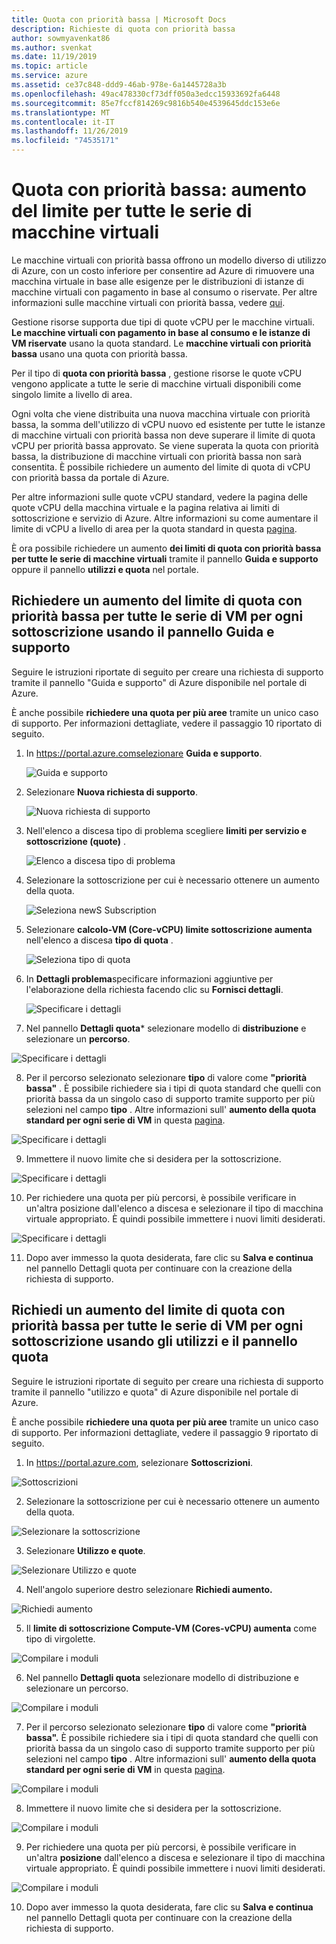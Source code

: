 ```yaml
---
title: Quota con priorità bassa | Microsoft Docs
description: Richieste di quota con priorità bassa
author: sowmyavenkat86
ms.author: svenkat
ms.date: 11/19/2019
ms.topic: article
ms.service: azure
ms.assetid: ce37c848-ddd9-46ab-978e-6a1445728a3b
ms.openlocfilehash: 49ac478330cf73dff050a3edcc15933692fa6448
ms.sourcegitcommit: 85e7fccf814269c9816b540e4539645ddc153e6e
ms.translationtype: MT
ms.contentlocale: it-IT
ms.lasthandoff: 11/26/2019
ms.locfileid: "74535171"
---
```

# <a name="low-priority-quota-limit-increase-for-all-vm-series"></a>Quota con priorità bassa: aumento del limite per tutte le serie di macchine virtuali

Le macchine virtuali con priorità bassa offrono un modello diverso di utilizzo di Azure, con un costo inferiore per consentire ad Azure di rimuovere una macchina virtuale in base alle esigenze per le distribuzioni di istanze di macchine virtuali con pagamento in base al consumo o riservate. Per altre informazioni sulle macchine virtuali con priorità bassa, vedere [qui](https://docs.microsoft.com/azure/virtual-machine-scale-sets/virtual-machine-scale-sets-use-low-priority).

Gestione risorse supporta due tipi di quote vCPU per le macchine virtuali. **Le macchine virtuali con pagamento in base al consumo e le istanze di VM riservate** usano la quota standard. Le **macchine virtuali con priorità bassa** usano una quota con priorità bassa. 

Per il tipo di **quota con priorità bassa** , gestione risorse le quote vCPU vengono applicate a tutte le serie di macchine virtuali disponibili come singolo limite a livello di area.

Ogni volta che viene distribuita una nuova macchina virtuale con priorità bassa, la somma dell'utilizzo di vCPU nuovo ed esistente per tutte le istanze di macchine virtuali con priorità bassa non deve superare il limite di quota vCPU per priorità bassa approvato. Se viene superata la quota con priorità bassa, la distribuzione di macchine virtuali con priorità bassa non sarà consentita. È possibile richiedere un aumento del limite di quota di vCPU con priorità bassa da portale di Azure. 

Per altre informazioni sulle quote vCPU standard, vedere la pagina delle quote vCPU della macchina virtuale e la pagina relativa ai limiti di sottoscrizione e servizio di Azure. Altre informazioni su come aumentare il limite di vCPU a livello di area per la quota standard in questa [pagina](https://docs.microsoft.com/azure/azure-supportability/regional-quota-requests).

È ora possibile richiedere un aumento **dei limiti di quota con priorità bassa per tutte le serie di macchine virtuali** tramite il pannello **Guida e supporto** oppure il pannello **utilizzi e quota** nel portale.

## <a name="request-low-priority-quota-limit-increase-for-all-vm-series-per-subscription-using-the-help--support-blade"></a>Richiedere un aumento del limite di quota con priorità bassa per tutte le serie di VM per ogni sottoscrizione usando il pannello Guida e supporto

Seguire le istruzioni riportate di seguito per creare una richiesta di supporto tramite il pannello "Guida e supporto" di Azure disponibile nel portale di Azure.

È anche possibile **richiedere una quota per più aree** tramite un unico caso di supporto. Per informazioni dettagliate, vedere il passaggio 10 riportato di seguito. 


1. In https://portal.azure.comselezionare **Guida e supporto**.

   ![Guida e supporto](./media/resource-manager-core-quotas-request/helpsupport.png)
 
2.  Selezionare **Nuova richiesta di supporto**. 

     ![Nuova richiesta di supporto](./media/resource-manager-core-quotas-request/newsupportrequest.png)

3. Nell'elenco a discesa tipo di problema scegliere **limiti per servizio e sottoscrizione (quote)** .

   ![Elenco a discesa tipo di problema](./media/resource-manager-core-quotas-request/issuetypedropdown.png)

4. Selezionare la sottoscrizione per cui è necessario ottenere un aumento della quota.

   ![Seleziona newS Subscription](./media/resource-manager-core-quotas-request/select-subscription-sr.png)
   
5. Selezionare **calcolo-VM (Core-vCPU) limite sottoscrizione aumenta** nell'elenco a discesa **tipo di quota** . 

   ![Seleziona tipo di quota](./media/resource-manager-core-quotas-request/select-quota-type.png)

6. In **Dettagli problema**specificare informazioni aggiuntive per l'elaborazione della richiesta facendo clic su **Fornisci dettagli**.

   ![Specificare i dettagli](./media/resource-manager-core-quotas-request/provide-details.png)
   
7.  Nel pannello **Dettagli quota*** selezionare modello di **distribuzione** e selezionare un **percorso**.

![Specificare i dettagli](./media/resource-manager-core-quotas-request/3-7.png)

8. Per il percorso selezionato selezionare **tipo** di valore come **"priorità bassa"** . È possibile richiedere sia i tipi di quota standard che quelli con priorità bassa da un singolo caso di supporto tramite supporto per più selezioni nel campo **tipo** . Altre informazioni sull' **aumento della quota standard per ogni serie di VM** in questa [pagina](https://docs.microsoft.com/azure/azure-supportability/per-vm-quota-requests).

![Specificare i dettagli](./media/resource-manager-core-quotas-request/3-8.png)

9.  Immettere il nuovo limite che si desidera per la sottoscrizione. 
 
 ![Specificare i dettagli](./media/resource-manager-core-quotas-request/3-9.png)

10. Per richiedere una quota per più percorsi, è possibile verificare in un'altra posizione dall'elenco a discesa e selezionare il tipo di macchina virtuale appropriato. È quindi possibile immettere i nuovi limiti desiderati.

![Specificare i dettagli](./media/resource-manager-core-quotas-request/3-10.png)

11. Dopo aver immesso la quota desiderata, fare clic su **Salva e continua** nel pannello Dettagli quota per continuare con la creazione della richiesta di supporto.

## <a name="request-low-priority-quota-limit-increase-for-all-vm-series-per-subscription-using-usages--quota-blade"></a>Richiedi un aumento del limite di quota con priorità bassa per tutte le serie di VM per ogni sottoscrizione usando gli utilizzi e il pannello quota

Seguire le istruzioni riportate di seguito per creare una richiesta di supporto tramite il pannello "utilizzo e quota" di Azure disponibile nel portale di Azure.

È anche possibile **richiedere una quota per più aree** tramite un unico caso di supporto. Per informazioni dettagliate, vedere il passaggio 9 riportato di seguito. 

1.  In https://portal.azure.com, selezionare **Sottoscrizioni**.

 ![Sottoscrizioni](./media/resource-manager-core-quotas-request/subscriptions.png)

2.  Selezionare la sottoscrizione per cui è necessario ottenere un aumento della quota.

 ![Selezionare la sottoscrizione](./media/resource-manager-core-quotas-request/select-subscription.png)

3.  Selezionare **Utilizzo e quote**.

 ![Selezionare Utilizzo e quote](./media/resource-manager-core-quotas-request/select-usage-quotas.png)

4.  Nell'angolo superiore destro selezionare **Richiedi aumento.**

   ![Richiedi aumento](./media/resource-manager-core-quotas-request/request-increase.png)

5.  Il **limite di sottoscrizione Compute-VM (Cores-vCPU) aumenta** come tipo di virgolette.

  ![Compilare i moduli](./media/resource-manager-core-quotas-request/select-quota-type.png)

6.  Nel pannello **Dettagli quota** selezionare modello di distribuzione e selezionare un percorso.

  ![Compilare i moduli](./media/resource-manager-core-quotas-request/3-2-6.png)
 
7.  Per il percorso selezionato selezionare **tipo** di valore come **"priorità bassa".** È possibile richiedere sia i tipi di quota standard che quelli con priorità bassa da un singolo caso di supporto tramite supporto per più selezioni nel campo **tipo** . Altre informazioni sull' **aumento della quota standard per ogni serie di VM** in questa [pagina](https://docs.microsoft.com/azure/azure-supportability/per-vm-quota-requests).

  ![Compilare i moduli](./media/resource-manager-core-quotas-request/3-2-7.png)
 
8.  Immettere il nuovo limite che si desidera per la sottoscrizione.

  ![Compilare i moduli](./media/resource-manager-core-quotas-request/3-2-8.png)
 
9.  Per richiedere una quota per più percorsi, è possibile verificare in un'altra **posizione** dall'elenco a discesa e selezionare il tipo di macchina virtuale appropriato. È quindi possibile immettere i nuovi limiti desiderati.

  ![Compilare i moduli](./media/resource-manager-core-quotas-request/3-2-9.png)
 
10. Dopo aver immesso la quota desiderata, fare clic su **Salva e continua** nel pannello Dettagli quota per continuare con la creazione della richiesta di supporto.


